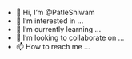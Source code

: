 - 👋 Hi, I’m @PatleShiwam
- 👀 I’m interested in ...
- 🌱 I’m currently learning ...
- 💞️ I’m looking to collaborate on ...
- 📫 How to reach me ...

<!---
PatleShiwam/PatleShiwam is a ✨ special ✨ repository because its `README.md` (this file) appears on your GitHub profile.
You can click the Preview link to take a look at your changes.
--->
